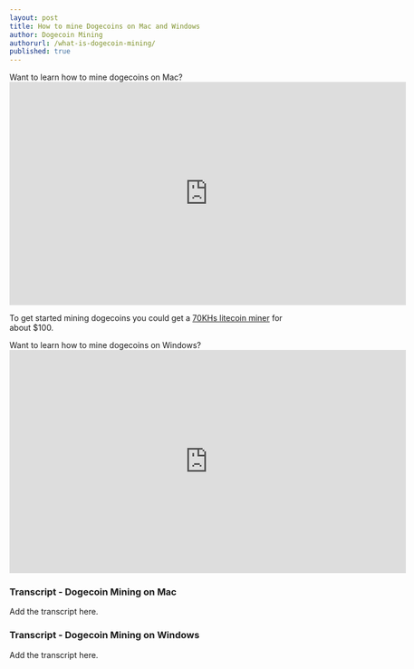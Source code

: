 ```yaml
---
layout: post
title: How to mine Dogecoins on Mac and Windows
author: Dogecoin Mining
authorurl: /what-is-dogecoin-mining/
published: true
---
```



<p>Want to learn how to mine dogecoins on Mac?
<iframe width="700" height="394" src="https://www.youtube.com/embed/i8zEvOqR-ms" frameborder="0" allowfullscreen></iframe>
<p>To get started mining dogecoins you could get a <a href="http://www.runtogold.com/70khsdogecoinminer">70KHs litecoin miner</a> for about $100.

<p>Want to learn how to mine dogecoins on Windows?
<iframe width="700" height="394" src="https://www.youtube.com/embed/zOqZ_sHfJ_U" frameborder="0" allowfullscreen></iframe>

### Transcript - Dogecoin Mining on Mac
<p>Add the transcript here.

### Transcript - Dogecoin Mining on Windows
<p>Add the transcript here.